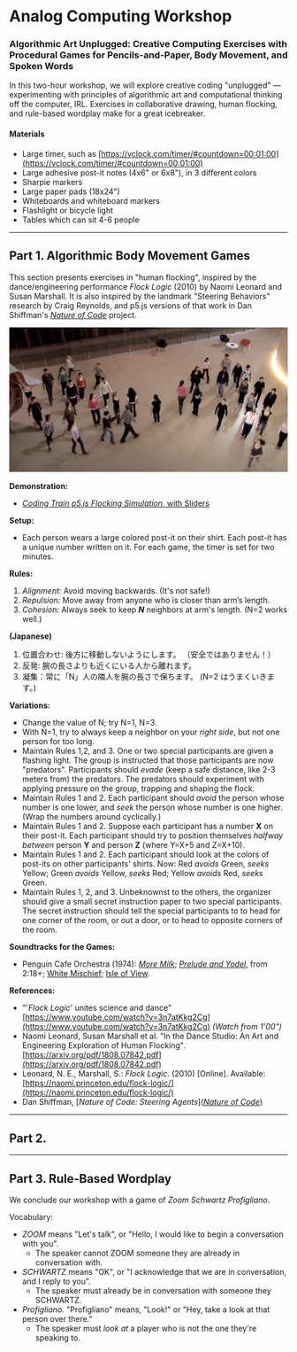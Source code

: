 # Analog Computing Workshop

### Algorithmic Art Unplugged: Creative Computing Exercises with Procedural Games for Pencils-and-Paper, Body Movement, and Spoken Words

In this two-hour workshop, we will explore creative coding "unplugged" — experimenting with principles of algorithmic art and computational thinking off the computer, IRL. Exercises in collaborative drawing, human flocking, and rule-based wordplay make for a great icebreaker. 

#### Materials

* Large timer, such as [https://vclock.com/timer/#countdown=00:01:00](https://vclock.com/timer/#countdown=00:01:00)
* Large adhesive post-it notes (4x6" or 6x8"), in 3 different colors
* Sharpie markers
* Large paper pads (18x24")
* Whiteboards and whiteboard markers
* Flashlight or bicycle light
* Tables which can sit 4-6 people



---

## Part 1. Algorithmic Body Movement Games


This section presents exercises in "human flocking", inspired by the dance/engineering performance *Flock Logic* (2010) by Naomi Leonard and Susan Marshall. It is also inspired by the landmark "Steering Behaviors" research by Craig Reynolds, and p5.js versions of that work in Dan Shiffman's [*Nature of Code*](https://thecodingtrain.com/tracks/the-nature-of-code-2/noc/5-autonomous-agents/1-steering-agents) project. 

![Flock Logic](images/flock-logic.jpg)

**Demonstration:**

* [*Coding Train p5.js Flocking Simulation*, with Sliders](https://editor.p5js.org/codingtrain/sketches/ry4XZ8OkN)

**Setup:** 

* Each person wears a large colored post-it on their shirt. Each post-it has a unique number written on it. For each game, the timer is set for two minutes. 

**Rules:**

1. *Alignment:* Avoid moving backwards. (It's not safe!)
2. *Repulsion:* Move away from anyone who is closer than arm’s length.
3. *Cohesion:* Always seek to keep ***N*** neighbors at arm's length. (N=2 works well.)

**(Japanese)**

1. 位置合わせ: 後方に移動しないようにします。 （安全ではありません！）
2. 反発: 腕の長さよりも近くにいる人から離れます。
3. 凝集：常に「N」人の隣人を腕の長さで保ちます。 (N=2 はうまくいきます。)

**Variations:**

* Change the value of N; try N=1, N=3.
* With N=1, try to always keep a neighbor on your *right side*, but not one person for too long.
* Maintain Rules 1,2, and 3. One or two special participants are given a flashing light. The group is instructed that those participants are now "predators". Participants should *evade* (keep a safe distance, like 2-3 meters from) the predators. The predators should experiment with applying pressure on the group, trapping and shaping the flock.
* Maintain Rules 1 and 2. Each participant should *avoid* the person whose number is one lower, and *seek* the person whose number is one higher. (Wrap the numbers around cyclically.)
* Maintain Rules 1 and 2. Suppose each participant has a number **X** on their post-it. Each participant should try to position themselves *halfway between* person **Y** and person **Z** (where Y=X+5 and Z=X+10).
* Maintain Rules 1 and 2. Each participant should look at the colors of post-its on other participants' shirts. Now: Red *avoids* Green, *seeks* Yellow; Green *avoids* Yellow, *seeks* Red; Yellow *avoids* Red, *seeks* Green.
* Maintain Rules 1, 2, and 3. Unbeknownst to the others, the organizer should give a small secret instruction paper to two special participants. The secret instruction should tell the special participants to to head for one corner of the room, or out a door, or to head to opposite corners of the room.

**Soundtracks for the Games:**

* Penguin Cafe Orchestra (1974): [*More Milk*](https://www.youtube.com/watch?v=ucYJMT65iSQ); [*Prelude and Yodel*](https://www.youtube.com/watch?v=vX_VktuqQOU), from 2:18+; [White Mischief](https://www.youtube.com/watch?v=rWVuJOjej9Q); [Isle of View](https://www.youtube.com/watch?v=RDqDFZHBbVA).


**References:** 

* "'*Flock Logic*' unites science and dance" [https://www.youtube.com/watch?v=3n7atKkg2Cg](https://www.youtube.com/watch?v=3n7atKkg2Cg) *(Watch from 1'00")*
* Naomi Leonard, Susan Marshall et al. "In the Dance Studio: An Art and Engineering Exploration of Human Flocking". [https://arxiv.org/pdf/1808.07842.pdf](https://arxiv.org/pdf/1808.07842.pdf)
* Leonard, N. E., Marshall, S.: *Flock Logic*. (2010) [Online]. Available:
[https://naomi.princeton.edu/flock-logic/](https://naomi.princeton.edu/flock-logic/)
* Dan Shiffman, [*Nature of Code: Steering Agents*]([*Nature of Code*](https://thecodingtrain.com/tracks/the-nature-of-code-2/noc/5-autonomous-agents/1-steering-agents))



---

## Part 2. 


--- 

## Part 3. Rule-Based Wordplay

We conclude our workshop with a game of *Zoom Schwartz Profigliano*. 

Vocabulary: 

* *ZOOM* means "Let's talk", or "Hello, I would like to begin a conversation with you". 
	* The speaker cannot ZOOM someone they are already in conversation with. 
* *SCHWARTZ* means "OK", or "I acknowledge that we are in conversation, and I reply to you". 
	* The speaker must already be in conversation with someone they SCHWARTZ.
* *Profigliano.* "Profigliano" means, "Look!" or "Hey, take a look at that person over there."
	* The speaker must *look at* a player who is not the one they're speaking to.





